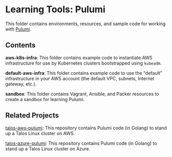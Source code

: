 # Learning Tools: Pulumi

This folder contains environments, resources, and sample code for working with [Pulumi](https://www.pulumi.com).

## Contents

**aws-k8s-infra**: This folder contains example code to instantiate AWS infrastructure for use by Kubernetes clusters bootstrapped using `kubeadm`.

**default-aws-infra**: This folder contains example code to use the "default" infrastructure in your AWS account (the default VPC, subnets, Internet gateway, etc.).

**sandbox**: This folder contains Vagrant, Ansible, and Packer resources to create a sandbox for learning Pulumi.

## Related Projects

[talos-aws-pulumi](https://github.com/scottslowe/talos-aws-pulumi): This repository contains Pulumi code (in Golang) to stand up a Talos Linux cluster on AWS.

[talos-azure-pulumi](https://github.com/scottslowe/talos-azure-pulumi): This repository contains Pulumi code (in Golang) to stand up a Talos Linux cluster on Azure.
